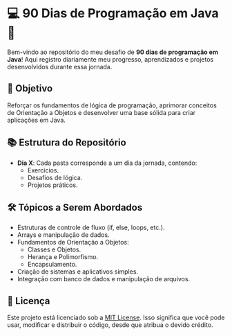 # 💻 **90 Dias de Programação em Java** 🚀  

Bem-vindo ao repositório do meu desafio de **90 dias de programação em Java**! Aqui registro diariamente meu progresso, aprendizados e projetos desenvolvidos durante essa jornada.  

## 📌 Objetivo  
Reforçar os fundamentos de lógica de programação, aprimorar conceitos de Orientação a Objetos e desenvolver uma base sólida para criar aplicações em Java.  

## 📚 Estrutura do Repositório  
- **Dia X**: Cada pasta corresponde a um dia da jornada, contendo:  
  - Exercícios.  
  - Desafios de lógica.  
  - Projetos práticos.  

## 🛠️ Tópicos a Serem Abordados  
- Estruturas de controle de fluxo (if, else, loops, etc.).  
- Arrays e manipulação de dados.  
- Fundamentos de Orientação a Objetos:  
  - Classes e Objetos.  
  - Herança e Polimorfismo.  
  - Encapsulamento.  
- Criação de sistemas e aplicativos simples.  
- Integração com banco de dados e manipulação de arquivos.  

## 📝 Licença  
Este projeto está licenciado sob a [MIT License](LICENSE). Isso significa que você pode usar, modificar e distribuir o código, desde que atribua o devido crédito.
